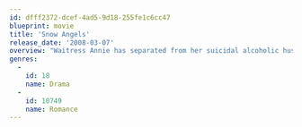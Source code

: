 ```yaml
---
id: dfff2372-dcef-4ad5-9d18-255fe1c6cc47
blueprint: movie
title: 'Snow Angels'
release_date: '2008-03-07'
overview: "Waitress Annie has separated from her suicidal alcoholic husband, Glenn. Glenn has become an evangelical Christian, but his erratic attempts at getting back into Annie's life have alarmed her. High school student Arthur works at Annie's restaurant, growing closer to a new kid in town, Lila, after class. When Glenn and Annie's daughter go missing, the whole town searches for her, as he increasingly spirals out of control."
genres:
  -
    id: 18
    name: Drama
  -
    id: 10749
    name: Romance
---
```

